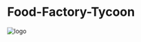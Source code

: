 # Food-Factory-Tycoon
![logo](https://github.com/lukacs-leon/Food-Factory-Tycoon/blob/main/images/icon.png)
